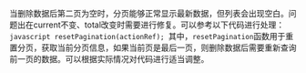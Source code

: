 当删除数据后第二页为空时，分页能够正常显示最新数据，但列表会出现空白。问题出在current不变、total改变时需要进行修复。可以参考以下代码进行处理：`javascript
resetPagination(actionRef);
`其中，`resetPagination`函数用于重置分页，获取当前分页信息，如果当前页是最后一页，则删除数据后需要重新查询前一页的数据。可以根据实际情况对代码进行适当调整。
